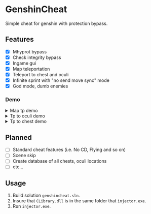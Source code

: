 # GenshinCheat
Simple cheat for genshin with protection bypass.

## Features
- [X] Mhyprot bypass
- [X] Check integrity bypass
- [X] Ingame gui
- [X] Map teleportation
- [X] Teleport to chest and oculi
- [X] Infinite sprint with "no send move sync" mode
- [X] God mode, dumb enemies

### Demo
<details>
  <summary>Map tp demo</summary>
  <img src="demo/map-teleport-demo-new.gif"/>
</details>

<details>
  <summary>Tp to oculi demo</summary>
  <img src="demo/oculi-teleport-demo.gif"/>
</details>

<details>
  <summary>Tp to chest demo</summary>
  <img src="demo/chest-teleport-demo.gif"/>
</details>

## Planned
- [ ] Standard cheat features (i.e. No CD, Flying and so on)
- [ ] Scene skip
- [ ] Create database of all chests, oculi locations
- [ ] etc...

## Usage

1. Build solution `genshincheat.sln`.
2. Insure that `CLibrary.dll` is in the same folder that `injector.exe`.
3. Run `injector.exe`.
